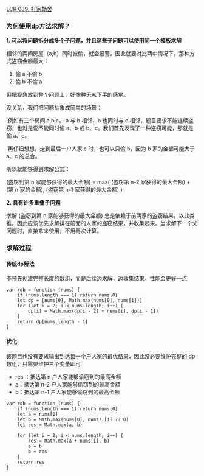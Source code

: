 [LCR 089. 打家劫舍](https://leetcode.cn/problems/Gu0c2T/)

### 为何使用dp方法求解？

**1. 可以将问题拆分成多个子问题，并且这些子问题可以使用同一个模板求解**

相邻的两间房屋（a,b）同时被偷，就会报警。因此就要对比两中情况下，那种方式盗窃金额最大：

1. 偷 a 不偷 b
2. 偷 b 不偷 a

但把视角放到整个问题上，好像种无从下手的感觉。

没关系，我们把问题抽象成简单的场景：

​	例如有三个房间 a,b,c。 a 与 b 相邻，b 也同时与 c 相邻，题目要求不能连续盗窃，也就是说不能同时偷 a、b 或 b、c。我们首先发现了一种盗窃可能，那就是偷 a、c。

​	再仔细想想，走到最后一户人家 c 时，也可以只偷 b，因为 b 家的金额可能大于 a、c 的总合。

所以就能够得到求解公式：

(盗窃到第 n 家能够获得的最大金额) = max( (盗窃第 n-2 家获得的最大金额) + (第 n 家的金额), (盗窃第 n-1 家获得的最大金额) )

**2. 具有许多重叠子问题**

求解 (盗窃到第 n 家能够获得的最大金额)  总是依赖于前两家的盗窃结果，以此类推。因此应该优先求解排在前面的人家的盗窃结果，并收集起来。当求解下一个父问题时，直接拿来使用，不用再次计算。

### 求解过程

#### 传统dp解法

不预先创建完整长度的数组，而是后续边求解，边收集结果，性能会更好一点

```
var rob = function (nums) {
    if (nums.length === 1) return nums[0]
    let dp = [nums[0], Math.max(nums[0], nums[1])]
    for (let i = 2; i < nums.length; i++) {
        dp[i] = Math.max(dp[i - 2] + nums[i], dp[i - 1])
    }
    return dp[nums.length - 1]
}
```

#### 优化

该题目也没有要求输出到达每一个户人家的最优结果，因此没必要维护完整的 dp 数组，只需要维护三个变量即可

* res ：抵达第 n 户人家能够偷窃到的最高金额
* a：抵达第 n-2 户人家能够偷窃到的最高金额
* b：抵达第 n-1 户人家能够偷窃到的最高金额

```
var rob = function (nums) {
    if (nums.length === 1) return nums[0]
    let a = nums[0]
    let b = Math.max(nums[0], nums?.[1] ?? 0)
    let res = Math.max(a, b)

    for (let i = 2; i < nums.length; i++) {
        res = Math.max(a + nums[i], b)
        a = b
        b = res
    }
    return res
}
```

